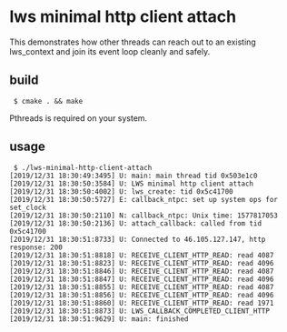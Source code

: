 # lws minimal http client attach

This demonstrates how other threads can reach out to an existing lws_context
and join its event loop cleanly and safely.

## build

```
 $ cmake . && make
```

Pthreads is required on your system.

## usage

```
 $ ./lws-minimal-http-client-attach
[2019/12/31 18:30:49:3495] U: main: main thread tid 0x503e1c0
[2019/12/31 18:30:50:3584] U: LWS minimal http client attach
[2019/12/31 18:30:50:4002] U: lws_create: tid 0x5c41700
[2019/12/31 18:30:50:5727] E: callback_ntpc: set up system ops for set_clock
[2019/12/31 18:30:50:2110] N: callback_ntpc: Unix time: 1577817053
[2019/12/31 18:30:50:2136] U: attach_callback: called from tid 0x5c41700
[2019/12/31 18:30:51:8733] U: Connected to 46.105.127.147, http response: 200
[2019/12/31 18:30:51:8818] U: RECEIVE_CLIENT_HTTP_READ: read 4087
[2019/12/31 18:30:51:8823] U: RECEIVE_CLIENT_HTTP_READ: read 4096
[2019/12/31 18:30:51:8846] U: RECEIVE_CLIENT_HTTP_READ: read 4087
[2019/12/31 18:30:51:8847] U: RECEIVE_CLIENT_HTTP_READ: read 4096
[2019/12/31 18:30:51:8855] U: RECEIVE_CLIENT_HTTP_READ: read 4087
[2019/12/31 18:30:51:8856] U: RECEIVE_CLIENT_HTTP_READ: read 4096
[2019/12/31 18:30:51:8860] U: RECEIVE_CLIENT_HTTP_READ: read 1971
[2019/12/31 18:30:51:8873] U: LWS_CALLBACK_COMPLETED_CLIENT_HTTP
[2019/12/31 18:30:51:9629] U: main: finished
```


